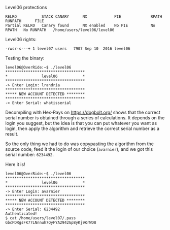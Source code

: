 Level06 protections

```Shell
RELRO           STACK CANARY      NX            PIE             RPATH      RUNPATH      FILE
Partial RELRO   Canary found      NX enabled    No PIE          No RPATH   No RUNPATH   /home/users/level06/level06
```

Level06 rights:
```Shell
-rwsr-s---+ 1 level07 users   7907 Sep 10  2016 level06
```

Testing the binary:
```Shell
level06@OverRide:~$ ./level06
***********************************
*               level06           *
***********************************
-> Enter Login: lrandria
***********************************
***** NEW ACCOUNT DETECTED ********
***********************************
-> Enter Serial: whatisserial
```

Decompiling with Hex-Rays on https://dogbolt.org/ shows that the correct serial number is obtained through a series of calculations. It depends on the login you suggest, but the idea is that you can put whatever you want as login, then apply the algorithm and retrieve the correct serial number as a result.

So the only thing we had to do was copypasting the algorithm from the source code, feed it the login of our choice (`avarnier`), and we got this serial number: `6234492`.

Here it is!
```Shell
level06@OverRide:~$ ./level06
***********************************
*               level06           *
***********************************
-> Enter Login: avarnier
***********************************
***** NEW ACCOUNT DETECTED ********
***********************************
-> Enter Serial: 6234492
Authenticated!
$ cat /home/users/level07/.pass
GbcPDRgsFK77LNnnuh7QyFYA2942Gp8yKj9KrWD8
```

